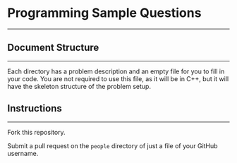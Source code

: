 # Programming Sample Questions
---
## Document Structure
---
Each directory has a problem description and an empty file for you to fill in your code.
You are not required to use this file, as it will be in C++, but it will have the skeleton structure of the problem setup.
## Instructions
----
Fork this repository.

Submit a pull request on the `people` directory of just a file of your GitHub username.

